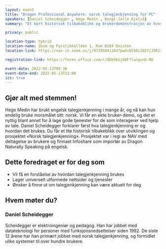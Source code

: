 ```yaml
---
layout: event
title: "Dragon Professional Anywhere: norsk talegjenkjenning for PC"
speakers: [Daniel Scheidegger , Hege Medin , Bengt-Jarle Kjelså]
summary: "Et kort historisk tilbakeblikk og brukerdemonstrasjon av hvordan talegjenkjenning fungerer for å styre PCen og diktere tekst."

privacy: public

location-type: hybrid
location-name: Zoom og Fyrstikkalléen 1, Rom B104 Gnisten
location-link: https://nav-it.zoom.us/j/97295041264?pwd=QS9Xc282YjJ5R2ZGMUFUK3FjT1Z2QT09

registration-link: https://forms.office.com/r/9Dk9kGjX8F?lang=nb-NO

event-date: 2022-05-13T09:30
event-date-end: 2022-05-13T11:00
ics: true
---
```


## Gjør alt med stemmen!
Hege Medin har brukt engelsk talegjenkjenning i mange år, og nå kan hun endelig bruke morsmålet sitt: norsk. Vi får en ekte bruker-demo, og det er nyttig blant annet for å lage gode tjenester for de som interagerer ved hjelp av tale. Daniel Scheidegger forklarer først hva talegjenkjenning er og hvordan det brukes. Du får et lite historisk tilbakeblikk over utviklingen og prosjektet «Norsk talegjenkjenning». Prosjektet var i regi av NAV med deltagelse av brukere og  firmaet Infoshare som importør av Dragon Naturally Speaking på engelsk.

## Dette foredraget er for deg som
- Vil få en forståelse av hvordan talegjenkjenning brukes
- Lager universelt utformede nettsider og tjenester
- Ønsker å finne ut om talegjenkjenning kan være aktuelt for deg

## Hvem møter du?

### Daniel Scheidegger
Scheidegger er elektroingeniør og pedagog. Han har jobbet med datateknologi for personer med funksjonsnedsettelser siden 1992. De siste 12 årene har han primært jobbet  med norsk talegjenkjenning, og formidlet ulike systemer til over hundre brukere.
